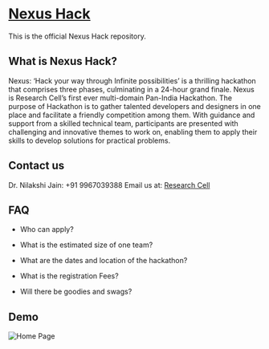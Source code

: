 # [Nexus Hack]('https://nexushack.vercel.app')

This is the official Nexus Hack repository.

## What is Nexus Hack?

Nexus: ‘Hack your way through Infinite possibilities’ is a thrilling hackathon that comprises three phases, culminating in a 24-hour grand finale. Nexus is Research Cell’s first ever multi-domain Pan-India Hackathon. The purpose of Hackathon is to gather talented developers and designers in one place and facilitate a friendly competition among them. With guidance and support from a skilled technical team, participants are presented with challenging and innovative themes to work on, enabling them to apply their skills to develop solutions for practical problems.

## Contact us

Dr. Nilakshi Jain: +91 9967039388
Email us at: [Research Cell](https://researchcell@sakec.ac.in)

## FAQ

- Who can apply?

- What is the estimated size of one team?

- What are the dates and location of the hackathon?

- What is the registration Fees?

- Will there be goodies and swags?

## Demo

![Home Page]('https://github.com/srshah27/NexusHack/tree/master/assets/readme/Home.png')

